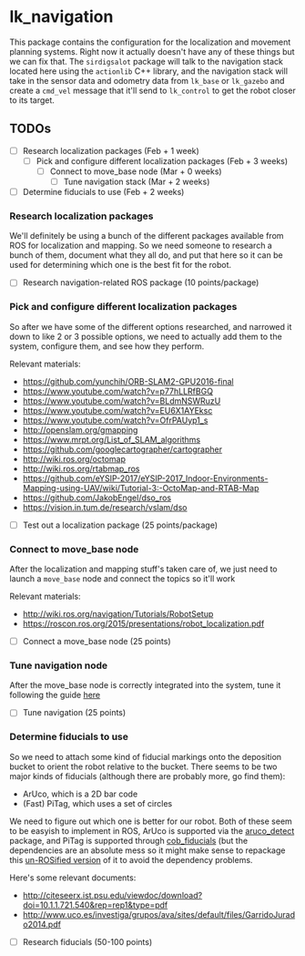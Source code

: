# lk\_navigation
This package contains the configuration for the localization and movement planning systems.
Right now it actually doesn't have any of these things but we can fix that.
The `sirdigsalot` package will talk to the navigation stack located here using the `actionlib` C++ library, and the navigation stack will take in the sensor data and odometry data from `lk_base` or `lk_gazebo` and create a `cmd_vel` message that it'll send to `lk_control` to get the robot closer to its target.

## TODOs
- [ ] Research localization packages (Feb + 1 week)
  - [ ] Pick and configure different localization packages (Feb + 3 weeks)
    - [ ] Connect to move\_base node (Mar + 0 weeks)
        - [ ] Tune navigation stack (Mar + 2 weeks)
- [ ] Determine fiducials to use (Feb + 2 weeks)

### Research localization packages
We'll definitely be using a bunch of the different packages available from ROS for localization and mapping.
So we need someone to research a bunch of them, document what they all do, and put that here so it can be used for determining which one is the best fit for the robot.

- [ ] Research navigation-related ROS package (10 points/package)

### Pick and configure different localization packages
So after we have some of the different options researched, and narrowed it down to like 2 or 3 possible options, we need to actually add them to the system, configure them, and see how they perform.

Relevant materials:
- https://github.com/yunchih/ORB-SLAM2-GPU2016-final
- https://www.youtube.com/watch?v=p77hLLRfBGQ
- https://www.youtube.com/watch?v=BLdmNSWRuzU
- https://www.youtube.com/watch?v=EU6X1AYEksc
- https://www.youtube.com/watch?v=OfrPAUyp1_s
- http://openslam.org/gmapping
- https://www.mrpt.org/List_of_SLAM_algorithms
- https://github.com/googlecartographer/cartographer
- http://wiki.ros.org/octomap
- http://wiki.ros.org/rtabmap_ros
- https://github.com/eYSIP-2017/eYSIP-2017_Indoor-Environments-Mapping-using-UAV/wiki/Tutorial-3:-OctoMap-and-RTAB-Map
- https://github.com/JakobEngel/dso_ros
- https://vision.in.tum.de/research/vslam/dso

- [ ] Test out a localization package (25 points/package)

### Connect to move\_base node
After the localization and mapping stuff's taken care of, we just need to launch a `move_base` node and connect the topics so it'll work

Relevant materials:
- http://wiki.ros.org/navigation/Tutorials/RobotSetup
- https://roscon.ros.org/2015/presentations/robot_localization.pdf

- [ ] Connect a move\_base node (25 points)

### Tune navigation node
After the move\_base node is correctly integrated into the system, tune it following the guide [here](http://kaiyuzheng.me/documents/navguide.pdf)

- [ ] Tune navigation (25 points)

### Determine fiducials to use
So we need to attach some kind of fiducial markings onto the deposition bucket to orient the robot relative to the bucket.
There seems to be two major kinds of fiducials (although there are probably more, go find them):
- ArUco, which is a 2D bar code
- (Fast) PiTag, which uses a set of circles

We need to figure out which one is better for our robot.
Both of these seem to be easyish to implement in ROS, ArUco is supported via the [aruco_detect](http://wiki.ros.org/aruco_detect) package, and PiTag is supported through [cob_fiducials](http://wiki.ros.org/cob_fiducials) (but the dependencies are an absolute mess so it might make sense to repackage this [un-ROSified version](https://github.com/mpetroff/pi-tag-detector) of it to avoid the dependency problems.

Here's some relevant documents:
- http://citeseerx.ist.psu.edu/viewdoc/download?doi=10.1.1.721.540&rep=rep1&type=pdf
- http://www.uco.es/investiga/grupos/ava/sites/default/files/GarridoJurado2014.pdf

- [ ] Research fiducials (50-100 points)
